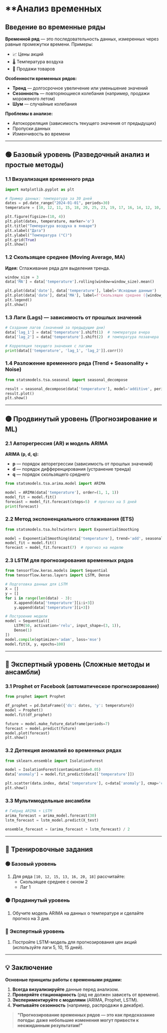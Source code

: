 # **Анализ временных 
## **Введение во временные ряды**  
**Временной ряд** — это последовательность данных, измеренных через равные промежутки времени. Примеры:  
- 📈 Цены акций  
- 🌡️ Температура воздуха  
- 🛒 Продажи товаров  

**Особенности временных рядов:**  
- **Тренд** — долгосрочное увеличение или уменьшение значений  
- **Сезонность** — повторяющиеся колебания (например, продажи мороженого летом)  
- **Шум** — случайные колебания  

**Проблемы в анализе:**  
- Автокорреляция (зависимость текущего значения от предыдущих)  
- Пропуски данных  
- Изменчивость во времени  

---

## **🟢 Базовый уровень (Разведочный анализ и простые методы)**  

### **1.1 Визуализация временного ряда**  
```python
import matplotlib.pyplot as plt

# Пример данных: температура за 30 дней  
dates = pd.date_range("2024-01-01", periods=30)  
temperature = [10, 12, 11, 15, 18, 20, 25, 23, 19, 17, 16, 14, 12, 10, 8, 9, 11, 13, 15, 18, 20, 22, 21, 19, 17, 16, 15, 14, 13, 12]  

plt.figure(figsize=(10, 4))  
plt.plot(dates, temperature, marker='o')  
plt.title("Температура воздуха в январе")  
plt.xlabel("Дата")  
plt.ylabel("Температура (°C)")  
plt.grid(True)  
plt.show()  
```

### **1.2 Скользящее среднее (Moving Average, MA)**  
**Идея:** Сглаживание ряда для выделения тренда.  
```python
window_size = 3  
data['MA'] = data['temperature'].rolling(window=window_size).mean()  

plt.plot(data['date'], data['temperature'], label='Исходные данные')  
plt.plot(data['date'], data['MA'], label=f'Скользящее среднее ({window_size} дня)', color='red')  
plt.legend()  
plt.show()  
```

### **1.3 Лаги (Lags) — зависимость от прошлых значений**  
```python
# Создание лагов (значений за предыдущие дни)  
data['lag_1'] = data['temperature'].shift(1)  # температура вчера  
data['lag_2'] = data['temperature'].shift(2)  # температура позавчера  

# Корреляция текущего значения с лагами  
print(data[['temperature', 'lag_1', 'lag_2']].corr())  
```

### **1.4 Разложение временного ряда (Trend + Seasonality + Noise)**  
```python
from statsmodels.tsa.seasonal import seasonal_decompose  

result = seasonal_decompose(data['temperature'], model='additive', period=7)  
result.plot()  
plt.show()  
```

---

## **🟡 Продвинутый уровень (Прогнозирование и ML)**  

### **2.1 Авторегрессия (AR) и модель ARIMA**  
**ARIMA (p, d, q):**  
- **p** — порядок авторегрессии (зависимость от прошлых значений)  
- **d** — порядок дифференцирования (устранение тренда)  
- **q** — порядок скользящего среднего  

```python
from statsmodels.tsa.arima.model import ARIMA  

model = ARIMA(data['temperature'], order=(1, 1, 1))  
model_fit = model.fit()  
forecast = model_fit.forecast(steps=5)  # прогноз на 5 дней  
print(forecast)  
```

### **2.2 Метод экспоненциального сглаживания (ETS)**  
```python
from statsmodels.tsa.holtwinters import ExponentialSmoothing  

model = ExponentialSmoothing(data['temperature'], trend='add', seasonal='add', seasonal_periods=7)  
model_fit = model.fit()  
forecast = model_fit.forecast(7)  # прогноз на неделю  
```

### **2.3 LSTM для прогнозирования временных рядов**  
```python
from tensorflow.keras.models import Sequential  
from tensorflow.keras.layers import LSTM, Dense  

# Подготовка данных для LSTM  
X = []  
y = []  
for i in range(len(data) - 3):  
    X.append(data['temperature'][i:i+3])  
    y.append(data['temperature'][i+3])  

# Построение модели  
model = Sequential([  
    LSTM(50, activation='relu', input_shape=(3, 1)),  
    Dense(1)  
])  
model.compile(optimizer='adam', loss='mse')  
model.fit(X, y, epochs=100)  
```

---

## **🔴 Экспертный уровень (Сложные методы и ансамбли)**  

### **3.1 Prophet от Facebook (автоматическое прогнозирование)**  
```python
from prophet import Prophet  

df_prophet = pd.DataFrame({'ds': dates, 'y': temperature})  
model = Prophet()  
model.fit(df_prophet)  

future = model.make_future_dataframe(periods=7)  
forecast = model.predict(future)  
model.plot(forecast)  
plt.show()  
```

### **3.2 Детекция аномалий во временных рядах**  
```python
from sklearn.ensemble import IsolationForest  

model = IsolationForest(contamination=0.05)  
data['anomaly'] = model.fit_predict(data[['temperature']])  

plt.scatter(data.index, data['temperature'], c=data['anomaly'], cmap='coolwarm')  
plt.show()  
```

### **3.3 Мультимодельные ансамбли**  
```python
# Гибрид ARIMA + LSTM  
arima_forecast = arima_model.forecast(30)  
lstm_forecast = lstm_model.predict(X_test)  

ensemble_forecast = (arima_forecast + lstm_forecast) / 2  
```

---

## **📌 Тренировочные задания**  

### **🟢 Базовый уровень**  
1. Для ряда `[10, 12, 15, 13, 16, 20, 18]` рассчитайте:  
   - Скользящее среднее с окном 2  
   - Лаг 1  

### **🟡 Продвинутый уровень**  
1. Обучите модель ARIMA на данных о температуре и сделайте прогноз на 3 дня.  

### **🔴 Экспертный уровень**  
1. Постройте LSTM-модель для прогнозирования цен акций (используйте лаги 5, 10, 15 дней).  

---

## **💡 Заключение**  
**Основные принципы работы с временными рядами:**  
1. **Всегда визуализируйте** данные перед анализом.  
2. **Проверяйте стационарность** (ряд не должен зависеть от времени).  
3. **Экспериментируйте с моделями** (ARIMA, Prophet, LSTM).  
4. **Учитывайте сезонность** (например, распродажи в декабре).  

> **"Прогнозирование временных рядов — это как предсказание погоды: даже небольшие изменения могут привести к неожиданным результатам!"**

